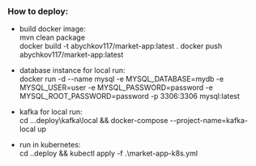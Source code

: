 ### How to deploy:

- build docker image:  
  mvn clean package  
  docker build -t abychkov117/market-app:latest .
  docker push abychkov117/market-app:latest


- database instance for local run:  
  docker run -d --name mysql -e MYSQL_DATABASE=mydb -e MYSQL_USER=user -e MYSQL_PASSWORD=password -e MYSQL_ROOT_PASSWORD=password -p 3306:3306 mysql:latest
- kafka for local run:  
  cd ..\.deploy\kafka\local && docker-compose --project-name=kafka-local up


- run in kubernetes:  
  cd .\.deploy && kubectl apply -f .\market-app-k8s.yml